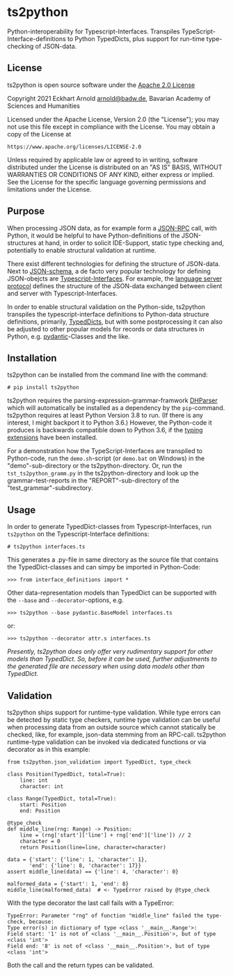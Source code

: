 # ts2python

Python-interoperability for Typescript-Interfaces.
Transpiles TypeScript-Interface-definitions to Python 
TypedDicts, plus support for run-time type-checking 
of JSON-data.

## License

ts2python is open source software under the [Apache 2.0 License](https://www.apache.org/licenses/LICENSE-2.0)

Copyright 2021 Eckhart Arnold <arnold@badw.de>, Bavarian Academy of Sciences and Humanities

Licensed under the Apache License, Version 2.0 (the "License");
you may not use this file except in compliance with the License.
You may obtain a copy of the License at

    https://www.apache.org/licenses/LICENSE-2.0

Unless required by applicable law or agreed to in writing, software
distributed under the License is distributed on an "AS IS" BASIS,
WITHOUT WARRANTIES OR CONDITIONS OF ANY KIND, either express or implied.
See the License for the specific language governing permissions and
limitations under the License.

## Purpose

When processing JSON data, as for example form a 
[JSON-RPC](https://www.jsonrpc.org/) call, with Python, it would
be helpful to have Python-definitions of the JSON-structures at
hand, in order to solicit IDE-Support, static type checking and,
potentially to enable structural validation at runtime. 

There exist different technologies for defining the structure of
JSON-data. Next to [JSON-schema](http://json-schema.org/), a 
de facto very popular technology for defining JSON-obejcts are
[Typescript-Interfaces](https://www.typescriptlang.org/docs/handbook/2/objects.html). 
For example, the 
[language server protocol](https://microsoft.github.io/language-server-protocol/specifications/specification-current/) 
defines the structure of the JSON-data exchanged between client 
and server with Typescript-Interfaces.

In order to enable structural validation on the Python-side, 
ts2python transpiles the typescript-interface definitions
to Python-data structure definitions, primarily, 
[TypedDicts](https://www.python.org/dev/peps/pep-0589/),
but with some postprocessing it can also be adjusted to
other popular models for records or data structures in
Python, e.g.
[pydantic](https://pydantic-docs.helpmanual.io/)-Classes
and the like.

## Installation

ts2python can be installed from the command line with the command:

    # pip install ts2python

ts2python requires the parsing-expression-grammar-framwork 
[DHParser](https://gitlab.lrz.de/badw-it/DHParser)
which will automatically be installed as a dependency by 
the `pip`-command. ts2python requires at least Python Version 3.8
to run. (If there is any interest, I might backport it to Python 3.6.)
However, the Python-code it produces is backwards compatible 
down to Python 3.6, if the 
[typing extensions](https://pypi.org/project/typing-extensions/) 
have been installed.

For a demonstration how the TypeScript-Interfaces are transpiled
to Python-code, run the `demo.sh`-script (or `demo.bat` on Windows)
in the "demo"-sub-directory or the ts2python-directory. 
Or, run the `tst_ts2python_gramm.py` in the ts2python-directory
and look up the grammar-test-reports in the "REPORT"-sub-directory 
of the "test_grammar"-subdirectory.


## Usage

In order to generate TypedDict-classes from Typescript-Interfaces,
run `ts2python` on the Typescript-Interface definitions:

    # ts2python interfaces.ts

This generates a .py-file in same directory as the source
file that contains the TypedDict-classes and can simpy be 
imported in Python-Code:

    >>> from interface_definitions import *

Other data-representation models than TypedDict can be supported
with the `--base` and `--decorator`-options, e.g.

    >>> ts2python --base pydantic.BaseModel interfaces.ts

or:

    >>> ts2python --decorator attr.s interfaces.ts

*Presently, ts2python does only offer very rudimentary support
for other models than TypedDict. So, before it can be used, 
further adjustments to the generated file are necessary when
using data models other than TypedDict.*


## Validation

ts2python ships support for runtime-type validation. While type
errors can be detected by static type checkers, runtime type 
validation can be useful when processing data from an outside
source which cannot statically be checked, like, for example,
json-data stemming from an RPC-call. ts2python runtime-type
validation can be invoked via dedicated functions or via
decorator as in this example:

    from ts2python.json_validation import TypedDict, type_check

    class Position(TypedDict, total=True):
        line: int
        character: int 

    class Range(TypedDict, total=True):
        start: Position
        end: Position

    @type_check
    def middle_line(rng: Range) -> Position:
        line = (rng['start']['line'] + rng['end']['line']) // 2
        character = 0
        return Position(line=line, character=character)

    data = {'start': {'line': 1, 'character': 1},
           'end': {'line': 8, 'character': 17}}
    assert middle_line(data) == {'line': 4, 'character': 0}

    malformed_data = {'start': 1, 'end': 8}
    middle_line(malformed_data)  # <- TypeError raised by @type_check 

With the type decorator the last call fails with a TypeError:

    TypeError: Parameter "rng" of function "middle_line" failed the type-check, because:
    Type error(s) in dictionary of type <class '__main__.Range'>:
    Field start: '1' is not of <class '__main__.Position'>, but of type <class 'int'>
    Field end: '8' is not of <class '__main__.Position'>, but of type <class 'int'>

Both the call and the return types can be validated.
